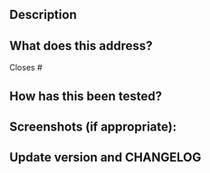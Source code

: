 <!--- Provide a general summary of your changes in the Title above -->

<!--- MANDATORY -->
<!--- Always fill out a description and motivation. If it is something truly trivial or simple, it is okay to keep it short and sweet. -->
## Description
<!--- Describe your changes in detail and link to the issue that is driving this pull request (if any). Granular changes are ideally listed in your commit messages; the description here should be addressing an Epic and describe what features were added, or addressing a bug and describing what was fixed.-->

## What does this address?
<!--- What bug does this fix? What issues does this close? What Epic has been furthered along? What milestones have been achieved ahead of/on/behind schedule?-->
Closes #

## How has this been tested?
<!--- Did you run the appropriate tests on your components? Did you add any as needed? -->


## Screenshots (if appropriate):

## Update version and CHANGELOG
